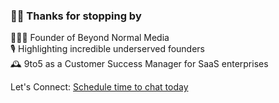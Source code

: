 ### 👋🏾 Thanks for stopping by

 🧙🏾‍♂️  Founder of Beyond Normal Media               <br>
 🎙️ Highlighting incredible underserved founders <br>
 🕰️  9to5 as a Customer Success Manager for SaaS enterprises        <br>
 
Let's Connect: <a href="https://calendly.com/d/djp-v9k-5xv">Schedule time to chat today</a>



<!--
**TallData/TallData** is a ✨ _special_ ✨ repository because its `README.md` (this file) appears on your GitHub profile.

Here are some ideas to get you started:


- 🌱 I’m currently learning ...
- 👯 I’m looking to collaborate on ...
- 🤔 I’m looking for help with ...
- 💬 Ask me about ...
- 📫 How to reach me: ...
- 😄 Pronouns: ...
- ⚡ Fun fact: ...
-->
